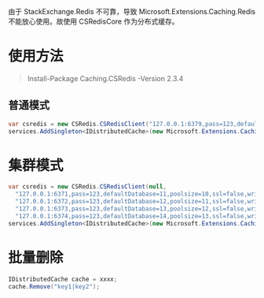 由于 StackExchange.Redis 不可靠，导致 Microsoft.Extensions.Caching.Redis 不能放心使用。故使用 CSRedisCore 作为分布式缓存。

# 使用方法

> Install-Package Caching.CSRedis -Version 2.3.4

## 普通模式

```csharp
var csredis = new CSRedis.CSRedisClient("127.0.0.1:6379,pass=123,defaultDatabase=13,ssl=false,writeBuffer=10240,poolsize=50,prefix=key前辍");
services.AddSingleton<IDistributedCache>(new Microsoft.Extensions.Caching.Redis.CSRedisCache(csredis));
```

# 集群模式

```csharp
var csredis = new CSRedis.CSRedisClient(null,
  "127.0.0.1:6371,pass=123,defaultDatabase=11,poolsize=10,ssl=false,writeBuffer=10240,prefix=key前辍", 
  "127.0.0.1:6372,pass=123,defaultDatabase=12,poolsize=11,ssl=false,writeBuffer=10240,prefix=key前辍",
  "127.0.0.1:6373,pass=123,defaultDatabase=13,poolsize=12,ssl=false,writeBuffer=10240,prefix=key前辍",
  "127.0.0.1:6374,pass=123,defaultDatabase=14,poolsize=13,ssl=false,writeBuffer=10240,prefix=key前辍");
services.AddSingleton<IDistributedCache>(new Microsoft.Extensions.Caching.Redis.CSRedisCache(csredis));
```

# 批量删除

```csharp
IDistributedCache cache = xxxx;
cache.Remove("key1|key2");
```